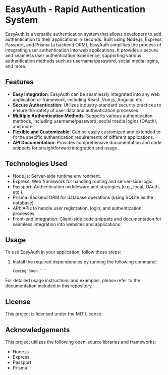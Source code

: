 # EasyAuth - Rapid Authentication System

EasyAuth is a versatile authentication system that allows developers to add authentication to their applications in seconds. Built using Node.js, Express, Passport, and Prisma (a backend ORM), EasyAuth simplifies the process of integrating user authentication into web applications. It provides a secure and seamless user authentication experience, supporting various authentication methods such as username/password, social media logins, and more.

## Features

- **Easy Integration**: EasyAuth can be seamlessly integrated into any web application or framework, including React, Vue.js, Angular, etc.
- **Secure Authentication**: Utilizes industry-standard security practices to ensure the safety of user data and authentication processes.
- **Multiple Authentication Methods**: Supports various authentication methods, including username/password, social media logins (OAuth), and more.
- **Flexible and Customizable**: Can be easily customized and extended to fit the specific authentication requirements of different applications.
- **API Documentation**: Provides comprehensive documentation and code snippets for straightforward integration and usage.

## Technologies Used

- Node.js: Server-side runtime environment.
- Express: Web framework for handling routing and server-side logic.
- Passport: Authentication middleware and strategies (e.g., local, OAuth, etc.).
- Prisma: Backend ORM for database operations (using SQLite as the database).
- API: APIs to handle user registration, login, and authentication processes.
- Front-end Integration: Client-side code snippets and documentation for seamless integration into websites and applications.

## Usage

To use EasyAuth in your application, follow these steps:

1. Install the required dependencies by running the following command:

   ```shell
   Coming Soon ```
   
  For detailed usage instructions and examples, please refer to the documentation included in this repository.
  
 ## License
This project is licensed under the MIT License.

## Acknowledgements
This project utilizes the following open-source libraries and frameworks:

* Node.js
* Express
* Passport
* Prisma

